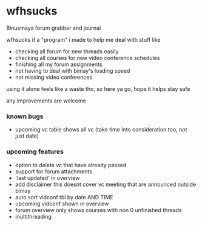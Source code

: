 # wfhsucks
Binusmaya forum grabber and journal

wfhsucks if a "program" i made to help me deal with stuff like
- checking all forum for new threads easily
- checking all courses for new video conference schedules
- finishing all my forum assignments
- not having to deal with bimay's loading speed
- not missing video conferences

using it alone feels like a waste tho, so here ya go, hope it helps
stay safe

any improvements are welcome

### known bugs
- upcoming vc table shows all vc (take time into consideration too, not just date)

### upcoming features
- option to delete vc that have already passed
- support for forum attachments
- 'last updated' in overview
- add disclaimer this doesnt cover vc meeting that are announced outside bimay
- auto sort vidconf tbl by date AND TIME
- upcoming vidconf shown in overview
- forum overview only shows courses with non 0 unfinished threads
- multithreading
